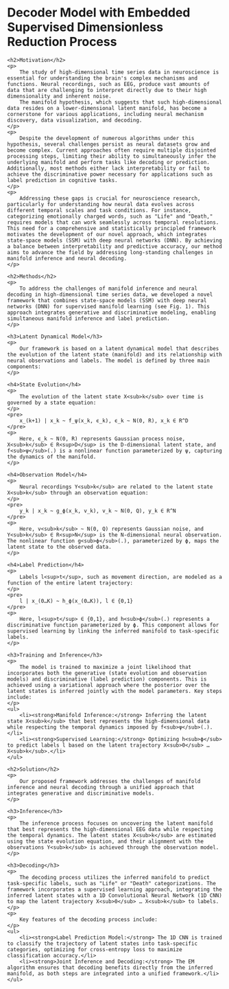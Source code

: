 <!DOCTYPE html>
<html>
<head>
    <title>Decoder Model with Embedded Supervised Dimensionless Reduction Process</title>
</head>
<body>
    <h1>Decoder Model with Embedded Supervised Dimensionless Reduction Process</h1>

    <h2>Motivation</h2>
    <p>
        The study of high-dimensional time series data in neuroscience is essential for understanding the brain's complex mechanisms and functions. Neural recordings, such as EEG, produce vast amounts of data that are challenging to interpret directly due to their high dimensionality and inherent noise. 
        The manifold hypothesis, which suggests that such high-dimensional data resides on a lower-dimensional latent manifold, has become a cornerstone for various applications, including neural mechanism discovery, data visualization, and decoding.
    </p>
    <p>
        Despite the development of numerous algorithms under this hypothesis, several challenges persist as neural datasets grow and become complex. Current approaches often require multiple disjointed processing steps, limiting their ability to simultaneously infer the underlying manifold and perform tasks like decoding or prediction. Additionally, most methods either lack interpretability or fail to achieve the discriminative power necessary for applications such as label prediction in cognitive tasks.
    </p>
    <p>
        Addressing these gaps is crucial for neuroscience research, particularly for understanding how neural data evolves across different temporal scales and task conditions. For instance, categorizing emotionally charged words, such as "Life" and "Death," requires models that can work seamlessly across temporal resolutions. This need for a comprehensive and statistically principled framework motivates the development of our novel approach, which integrates state-space models (SSM) with deep neural networks (DNN). By achieving a balance between interpretability and predictive accuracy, our method aims to advance the field by addressing long-standing challenges in manifold inference and neural decoding.
    </p>

    <h2>Methods</h2>
    <p>
        To address the challenges of manifold inference and neural decoding in high-dimensional time series data, we developed a novel framework that combines state-space models (SSM) with deep neural networks (DNN) for supervised manifold learning (see Fig. 1). This approach integrates generative and discriminative modeling, enabling simultaneous manifold inference and label prediction.
    </p>

    <h3>Latent Dynamical Model</h3>
    <p>
        Our framework is based on a latent dynamical model that describes the evolution of the latent state (manifold) and its relationship with neural observations and labels. The model is defined by three main components:
    </p>

    <h4>State Evolution</h4>
    <p>
        The evolution of the latent state X<sub>k</sub> over time is governed by a state equation:
    </p>
    <pre>
        x_(k+1) | x_k ~ f_ψ(x_k, ϵ_k), ϵ_k ~ N(0, R), x_k ∈ R^D
    </pre>
    <p>
        Here, ϵ_k ~ N(0, R) represents Gaussian process noise, X<sub>k</sub> ∈ R<sup>D</sup> is the D-dimensional latent state, and f<sub>ψ</sub>(.) is a nonlinear function parameterized by ψ, capturing the dynamics of the manifold.
    </p>

    <h4>Observation Model</h4>
    <p>
        Neural recordings Y<sub>k</sub> are related to the latent state X<sub>k</sub> through an observation equation:
    </p>
    <pre>
        y_k | x_k ~ g_ϕ(x_k, v_k), v_k ~ N(0, Q), y_k ∈ R^N
    </pre>
    <p>
        Here, v<sub>k</sub> ~ N(0, Q) represents Gaussian noise, and Y<sub>k</sub> ∈ R<sup>N</sup> is the N-dimensional neural observation. The nonlinear function g<sub>ϕ</sub>(.), parameterized by ϕ, maps the latent state to the observed data.
    </p>

    <h4>Label Prediction</h4>
    <p>
        Labels l<sup>t</sup>, such as movement direction, are modeled as a function of the entire latent trajectory:
    </p>
    <pre>
        l | x_(0…K) ~ h_ϕ(x_(0…K)), l ∈ {0,1}
    </pre>
    <p>
        Here, l<sup>t</sup> ∈ {0,1}, and h<sub>ϕ</sub>(.) represents a discriminative function parameterized by ϕ. This component allows for supervised learning by linking the inferred manifold to task-specific labels.
    </p>

    <h3>Training and Inference</h3>
    <p>
        The model is trained to maximize a joint likelihood that incorporates both the generative (state evolution and observation models) and discriminative (label prediction) components. This is achieved using a variational approach where the posterior over the latent states is inferred jointly with the model parameters. Key steps include:
    </p>
    <ul>
        <li><strong>Manifold Inference:</strong> Inferring the latent state X<sub>k</sub> that best represents the high-dimensional data while respecting the temporal dynamics imposed by f<sub>ψ</sub>(.).</li>
        <li><strong>Supervised Learning:</strong> Optimizing h<sub>ϕ</sub> to predict labels l based on the latent trajectory X<sub>0</sub> … X<sub>k</sub>.</li>
    </ul>

    <h2>Solution</h2>
    <p>
        Our proposed framework addresses the challenges of manifold inference and neural decoding through a unified approach that integrates generative and discriminative models.
    </p>

    <h3>Inference</h3>
    <p>
        The inference process focuses on uncovering the latent manifold that best represents the high-dimensional EEG data while respecting the temporal dynamics. The latent states X<sub>k</sub> are estimated using the state evolution equation, and their alignment with the observations Y<sub>k</sub> is achieved through the observation model.
    </p>

    <h3>Decoding</h3>
    <p>
        The decoding process utilizes the inferred manifold to predict task-specific labels, such as "Life" or "Death" categorizations. The framework incorporates a supervised learning approach, integrating the inferred latent states with a 1D Convolutional Neural Network (1D CNN) to map the latent trajectory X<sub>0</sub> … X<sub>k</sub> to labels.
    </p>
    <p>
        Key features of the decoding process include:
    </p>
    <ul>
        <li><strong>Label Prediction Model:</strong> The 1D CNN is trained to classify the trajectory of latent states into task-specific categories, optimizing for cross-entropy loss to maximize classification accuracy.</li>
        <li><strong>Joint Inference and Decoding:</strong> The EM algorithm ensures that decoding benefits directly from the inferred manifold, as both steps are integrated into a unified framework.</li>
    </ul>
</body>
</html>
